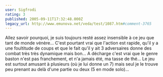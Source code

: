```yaml
---
user: Sigfrodi
rating: 3
published: 2005-09-11T17:32:48.000Z
legacy_url: http://www.emunova.net/veda/test/1087.htm#comment-3765
---
```

Allez savoir pourquoi, je suis toujours resté assez insensible à ce jeu que tant de monde vénère... C'est pourtant vrai que l'action est rapide, qu'il y a une foultitude de coups et que le fait qu'il y ait 3 adversaires donne des combat très très dynamique mais bon... A décharge c'est vrai que le genre baston n'est pas franchement, et n'a jamais été, ma tasse de thé... Le jeu est surtout amusant à plusieurs (où je lui donne un 7) mais seul je le trouve peu prenant au delà d'une partie ou deux (5 en mode solo)...